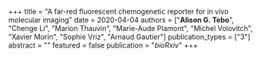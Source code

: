+++
title = "A far-red fluorescent chemogenetic reporter for in vivo molecular imaging"
date = 2020-04-04
authors = ["**Alison G. Tebo**", "Chenge Li", "Marion Thauvin", "Marie-Aude Plamont", "Michel Volovitch", "Xavier Morin", "Sophie Vriz", "Arnaud Gautier"]
publication_types = ["3"]
abstract = ""
featured = false
publication = "*bioRxiv*"
+++


